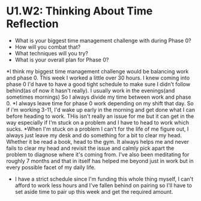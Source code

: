 # U1.W2: Thinking About Time Reflection

* What is your biggest time management challenge with during Phase 0? 
* How will you combat that? 
* What techniques will you try?
* What is your overall plan for Phase 0?

*I think my biggest time management challenge would be balancing work and phase 0.  This week I worked a little over 30 hours.  I knew coming into phase 0 I'd have to have a good tight schedule to make sure I didn't follow behind(as of now it hasn't really). I usually work in the evenings(and sometimes mornings) So I always divide my time between work and phase 0.
*I always leave time for phase 0 work depending on my shift that day. So if i'm working 3-11, I'd wake up early in the morning and get done what I can before heading to work.  THis isn't really an issue for me but it can get in the way especially if I'm stuck on a problem and I have to head to work which sucks.
*When I'm stuck on a problem I can't for the life of me figure out, I always just leave my desk and do something for a bit to clear my head.  Whether it be read a book, head to the gym. It always helps me and never fails to clear my head and revisit the issue and calmly pick apart the problem to diagnose where it's coming from.  I've also been meditating for roughly 7 months and that in itself has helped me beyond just in work but in every possible facet of my daily life. 
* I have a strict schedule since I'm funding this whole thing myself, I can't afford to work less hours and I've fallen behind on pairing so I'll have to set aside time to pair up this week and get the required amount.  

